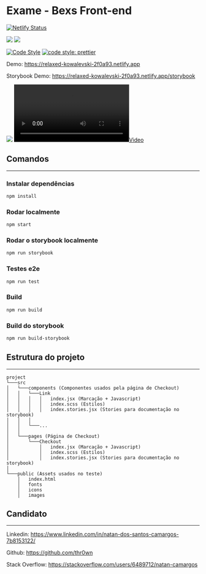 # Exame - Bexs Front-end
[![Netlify Status](https://api.netlify.com/api/v1/badges/1c198d0e-0f14-4690-ba01-bfb24345cf75/deploy-status)](https://app.netlify.com/sites/relaxed-kowalevski-2f0a93/deploys)

[![](https://img.shields.io/badge/-React.js-blue?logo=react)]()
[![](https://img.shields.io/badge/-Storybook-blue?logo=Storybook)]()

[![Code Style](https://badgen.net/badge/code%20style/airbnb/ff5a5f?icon=airbnb)](https://github.com/airbnb/javascript)
[![code style: prettier](https://img.shields.io/badge/code_style-prettier-ff69b4.svg?style=flat-square)](https://github.com/prettier/prettier)


Demo: https://relaxed-kowalevski-2f0a93.netlify.app

Storybook Demo: https://relaxed-kowalevski-2f0a93.netlify.app/storybook

[![](http://i.imgur.com/BxzSZW9.png)]()
[![](http://i.imgur.com/GwyLbux.mp4)]()

## Comandos
---
### Instalar dependências
```bash
npm install
```

### Rodar localmente
```bash
npm start
```

### Rodar o storybook localmente
```bash
npm run storybook
```

### Testes e2e
```bash
npm run test
```

### Build
```bash
npm run build
```

### Build do storybook
```bash
npm run build-storybook
```

## Estrutura do projeto
---
```
project
└───src
│   └───components (Componentes usados pela página de Checkout)
│   │   └───Link
│   │   │   │   index.jsx (Marcação + Javascript)
│   │   │   │   index.scss (Estilos)
│   │   │   │   index.stories.jsx (Stories para documentação no storybook)
│   │   │   
│   │   └───...
│   │
│   └───pages (Página de Checkout)
│       └───Checkout
│           │   index.jsx (Marcação + Javascript)
│           │   index.scss (Estilos)
│           │   index.stories.jsx (Stories para documentação no storybook)
│
└───public (Assets usados no teste)
    │   index.html
    │   fonts
    │   icons
    │   images
```

## Candidato
---
Linkedin: https://www.linkedin.com/in/natan-dos-santos-camargos-7b8153122/

Github: https://github.com/thr0wn

Stack Overflow: https://stackoverflow.com/users/6489712/natan-camargos